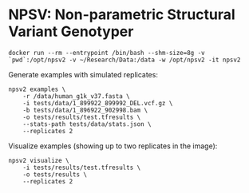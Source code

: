 # NPSV: Non-parametric Structural Variant Genotyper

```
docker run --rm --entrypoint /bin/bash --shm-size=8g -v `pwd`:/opt/npsv2 -v ~/Research/Data:/data -w /opt/npsv2 -it npsv2
```

Generate examples with simulated replicates:
```
npsv2 examples \
    -r /data/human_g1k_v37.fasta \
    -i tests/data/1_899922_899992_DEL.vcf.gz \
    -b tests/data/1_896922_902998.bam \
    -o tests/results/test.tfresults \
    --stats-path tests/data/stats.json \
    --replicates 2
```

Visualize examples (showing up to two replicates in the image):
```
npsv2 visualize \
    -i tests/results/test.tfresults \
    -o tests/results \
    --replicates 2
```